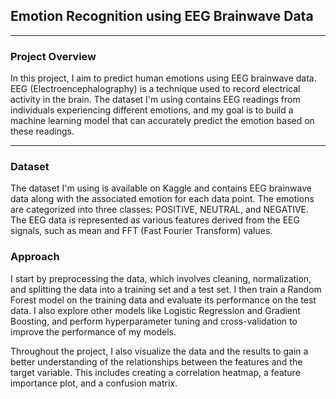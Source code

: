 ## Emotion Recognition using EEG Brainwave Data

---

### Project Overview

In this project, I aim to predict human emotions using EEG brainwave data. EEG (Electroencephalography) is a technique used to record electrical activity in the brain. The dataset I'm using contains EEG readings from individuals experiencing different emotions, and my goal is to build a machine learning model that can accurately predict the emotion based on these readings.

 ---

### Dataset
The dataset I'm using is available on Kaggle and contains EEG brainwave data along with the associated emotion for each data point. The emotions are categorized into three classes: POSITIVE, NEUTRAL, and NEGATIVE. The EEG data is represented as various features derived from the EEG signals, such as mean and FFT (Fast Fourier Transform) values.

### Approach
I start by preprocessing the data, which involves cleaning, normalization, and splitting the data into a training set and a test set. I then train a Random Forest model on the training data and evaluate its performance on the test data. I also explore other models like Logistic Regression and Gradient Boosting, and perform hyperparameter tuning and cross-validation to improve the performance of my models.

Throughout the project, I also visualize the data and the results to gain a better understanding of the relationships between the features and the target variable. This includes creating a correlation heatmap, a feature importance plot, and a confusion matrix.
